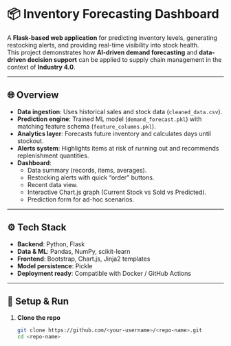 # 📦 Inventory Forecasting Dashboard

A **Flask-based web application** for predicting inventory levels, generating restocking alerts, and providing real-time visibility into stock health.  
This project demonstrates how **AI-driven demand forecasting** and **data-driven decision support** can be applied to supply chain management in the context of **Industry 4.0**.

---

## 🌐 Overview

- **Data ingestion**: Uses historical sales and stock data (`cleaned_data.csv`).
- **Prediction engine**: Trained ML model (`demand_forecast.pkl`) with matching feature schema (`feature_columns.pkl`).
- **Analytics layer**: Forecasts future inventory and calculates days until stockout.
- **Alerts system**: Highlights items at risk of running out and recommends replenishment quantities.
- **Dashboard**:  
  - Data summary (records, items, averages).  
  - Restocking alerts with quick “order” buttons.  
  - Recent data view.  
  - Interactive Chart.js graph (Current Stock vs Sold vs Predicted).  
  - Prediction form for ad-hoc scenarios.  

---

## ⚙️ Tech Stack

- **Backend**: Python, Flask  
- **Data & ML**: Pandas, NumPy, scikit-learn  
- **Frontend**: Bootstrap, Chart.js, Jinja2 templates  
- **Model persistence**: Pickle  
- **Deployment ready**: Compatible with Docker / GitHub Actions  

---

## 🚀 Setup & Run

1. **Clone the repo**
   ```bash
   git clone https://github.com/<your-username>/<repo-name>.git
   cd <repo-name>
